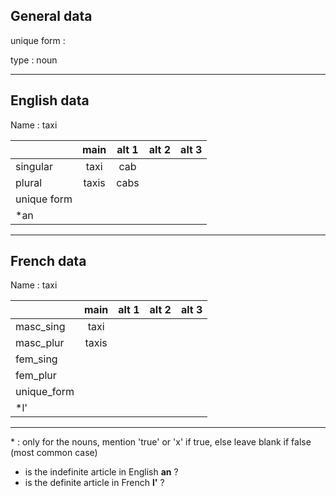 ## General data

unique form :

type : noun

---

## English data

Name : taxi

|             | main  | alt 1 | alt 2 | alt 3 |
| :---------- | :---: | :---: | :---: | ----- |
| singular    | taxi  |  cab  |       |       |
| plural      | taxis | cabs  |       |       |
| unique form |       |       |       |       |
| \*an        |       |       |       |       |

---

## French data

Name : taxi

|             | main  | alt 1 | alt 2 | alt 3 |
| :---------- | :---: | :---: | :---: | :---: |
| masc_sing   | taxi  |       |       |       |
| masc_plur   | taxis |       |       |       |
| fem_sing    |       |       |       |       |
| fem_plur    |       |       |       |       |
| unique_form |       |       |       |       |
| \*l'        |       |       |       |       |

---

\* : only for the nouns, mention 'true' or 'x' if true, else leave blank if false (most common case)

- is the indefinite article in English **an** ?
- is the definite article in French **l'** ?

